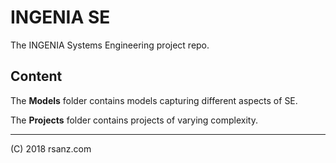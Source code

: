 INGENIA SE
==========

The INGENIA Systems Engineering project repo. 

Content
-------

The **Models** folder contains models capturing different aspects of SE.

The **Projects** folder contains projects of varying complexity.



---------
(C) 2018 rsanz.com
